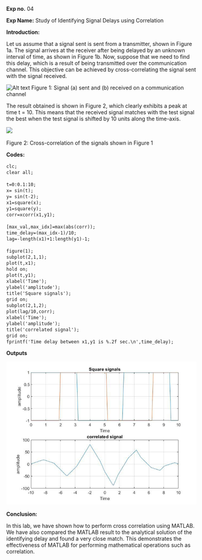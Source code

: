 **Exp no.** 04

**Exp Name:** Study of Identifying Signal Delays using Correlation

**Introduction:**

 Let us assume that a signal sent is sent from a transmitter, shown in Figure 1a. The signal arrives at the receiver after being delayed by an unknown interval of time, as shown in Figure 1b. Now, suppose that we need to find this delay, which is a result of being transmitted over the communication channel. This objective can be achieved by cross-correlating the signal sent with the signal received.
 
 ![Alt text](image.png) Figure 1: Signal (a) sent and (b) received on a communication channel
 
  The result obtained is shown in Figure 2, which clearly exhibits a peak at time t = 10. This means that the received signal matches with the test signal the best when the test signal is shifted by 10 units along the time-axis. 

  ![ ](image-1.png) 
  
 Figure 2: Cross-correlation of the signals shown in Figure 1

**Codes:**
```
clc;
clear all;

t=0:0.1:10;
x= sin(t);
y= sin(t-2);
x1=square(x);
y1=square(y);
corr=xcorr(x1,y1);

[max_val,max_idx]=max(abs(corr));
time_delay=(max_idx-1)/10;
lag=-length(x1)+1:length(y1)-1;

figure(1);
subplot(2,1,1);
plot(t,x1);
hold on;
plot(t,y1);
xlabel('Time');
ylabel('amplitude');
title('Square signals');
grid on;
subplot(2,1,2);
plot(lag/10,corr);
xlabel('Time');
ylabel('amplitude');
title('correlated signal');
grid on;
fprintf('Time delay between x1,y1 is %.2f sec.\n',time_delay);
```





**Outputs**

![Alt text](image-2.png)


**Conclusion:**

In this lab, we have shown how to perform cross correlation using MATLAB. We have also compared the MATLAB result to the analytical solution of the identifying delay and found a very close match. This demonstrates the effectiveness of MATLAB for performing mathematical operations such as correlation.